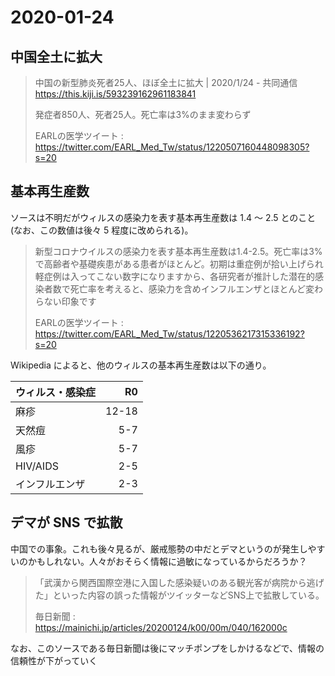 2020-01-24
===

中国全土に拡大
---

> 中国の新型肺炎死者25人、ほぼ全土に拡大 | 2020/1/24 - 共同通信 https://this.kiji.is/593239162961183841
>
> 発症者850人、死者25人。死亡率は3%のまま変わらず
>
> EARLの医学ツイート : https://twitter.com/EARL_Med_Tw/status/1220507160448098305?s=20

基本再生産数
---

ソースは不明だがウィルスの感染力を表す基本再生産数は 1.4 〜 2.5 とのこと(なお、この数値は後々 5 程度に改められる)。

> 新型コロナウイルスの感染力を表す基本再生産数は1.4-2.5。死亡率は3%で高齢者や基礎疾患がある患者がほとんど。初期は重症例が拾い上げられ軽症例は入ってこない数字になりますから、各研究者が推計した潜在的感染者数で死亡率を考えると、感染力を含めインフルエンザとほとんど変わらない印象です
>
> EARLの医学ツイート : https://twitter.com/EARL_Med_Tw/status/1220536217315336192?s=20

Wikipedia によると、他のウィルスの基本再生産数は以下の通り。

ウィルス・感染症 | R0
:--|--:
麻疹 | 12-18
天然痘 | 5-7
風疹 | 5-7
HIV/AIDS | 2-5
インフルエンザ | 2-3

デマが SNS で拡散
---

中国での事象。これも後々見るが、厳戒態勢の中だとデマというのが発生しやすいのかもしれない。人々がおそらく情報に過敏になっているからだろうか？

> 「武漢から関西国際空港に入国した感染疑いのある観光客が病院から逃げた」といった内容の誤った情報がツイッターなどSNS上で拡散している。
>
> 毎日新聞 : https://mainichi.jp/articles/20200124/k00/00m/040/162000c

なお、このソースである毎日新聞は後にマッチポンプをしかけるなどで、情報の信頼性が下がっていく

